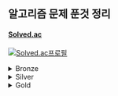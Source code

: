 ## 알고리즘 문제 푼것 정리

#### <a href = "https://solved.ac/">Solved.ac</a>
[![Solved.ac프로필](http://mazassumnida.wtf/api/v2/generate_badge?boj=ccc96360)](https://solved.ac/profile/ccc96360)



<details>
<summary>Bronze</summary>
<div markdown="1">

| 번호 | 문제이름 | 난이도 |
| --- |:---:| :---:|
1000 | [A+B](https://www.acmicpc.net/problem/1000) | Bronze V
1271 | [엄청난 부자2](https://www.acmicpc.net/problem/1271) | Bronze V
15727 | [조별과제를 할려는데 조장이 사라졌다.](https://www.acmicpc.net/problem/15727) | Bronze V
1297 | [TV 크기](https://www.acmicpc.net/problem/1297) | Bronze IV
1330 | [두 수 비교하기](https://www.acmicpc.net/problem/1330) | Bronze IV
1009 | [분산처리](https://www.acmicpc.net/problem/1009) | Bronze III
1085 | [직사각형에서 탈출](https://www.acmicpc.net/problem/1085) | Bronze III
1267 | [핸드폰 요금](https://www.acmicpc.net/problem/1267) | Bronze III
1547 | [공](https://www.acmicpc.net/problem/1547) | Bronze III
1284 | [집 주소](https://www.acmicpc.net/problem/1284) | Bronze III
2884 | [알람 시계](https://www.acmicpc.net/problem/2884) | Bronze III
1942 | [디지털시계](https://www.acmicpc.net/problem/1942) | Bronze III
1075 | [나누기](https://www.acmicpc.net/problem/1075) | Bronze II
1076 | [저항](https://www.acmicpc.net/problem/1076) | Bronze II
1100 | [하얀 칸](https://www.acmicpc.net/problem/1100) | Bronze II
1152 | [단어의 개수](https://www.acmicpc.net/problem/1152) | Bronze II
1159 | [농구 경기](https://www.acmicpc.net/problem/1159) | Bronze II
1225 | [이상한 곱셈](https://www.acmicpc.net/problem/1159) | Bronze II
1032 | [명령 프롬프트](https://www.acmicpc.net/problem/1032) | Bronze I
1110 | [더하기 사이클](https://www.acmicpc.net/problem/1110) | Bronze I
1157 | [단어 공부](https://www.acmicpc.net/problem/1157) | Bronze I
1236 | [성 지키기](https://www.acmicpc.net/problem/1236) | Bronze I
1252 | [이진수 덧셈](https://www.acmicpc.net/problem/1252) | Bronze I
1268 | [임시 반장 정하기](https://www.acmicpc.net/problem/1268) | Bronze I
1259 | [팰린드롬수](https://www.acmicpc.net/problem/1259) | Bronze I
1296 | [데이트](https://www.acmicpc.net/problem/1296) | Bronze I
1312 | [소수](https://www.acmicpc.net/problem/1312) | Bronze I
1308 | [D-Day](https://www.acmicpc.net/problem/1308) | Bronze I
1357 | [뒤집힌 덧셈](https://www.acmicpc.net/problem/1357) | Bronze I
1356 | [유진수](https://www.acmicpc.net/problem/1356) | Bronze I
1388 | [바닥장식](https://www.acmicpc.net/problem/1388) | Bronze I
1453 | [피시방 알바](https://www.acmicpc.net/problem/1453) | Bronze I
1524 | [세준세비](https://www.acmicpc.net/problem/1524) | Bronze I
1855 | [암호](https://www.acmicpc.net/problem/1855) | Bronze I
1977 | [완전제곱수](https://www.acmicpc.net/problem/1977) | Bronze I
2033 | [반올림](https://www.acmicpc.net/problem/2033) | Bronze I
11179 | [2진수 뒤집기](https://www.acmicpc.net/problem/11179) | Bronze I
통계 | 총합 | 37문제
</div>
</details>

<details>
<summary>Silver </summary>
<details>
<summary>Silver V ~ Silver III</summary>
<div markdown="1">

| 번호 | 문제이름 | 난이도 |
| --- |:---:| :---:|
2714 | [문자를 받은 승환이](https://www.acmicpc.net/problem/2714) | Silver V
1913 | [달팽이](https://www.acmicpc.net/problem/1913) | Silver V
1145 | [적어도 대부분의 배수](https://www.acmicpc.net/problem/1145) | Silver V
8979 | [올림픽](https://www.acmicpc.net/problem/8979) | Silver V
2818 | [숙제하기 싫을 때](https://www.acmicpc.net/problem/2818) | Silver V
18511 | [큰 수 구성하기](https://www.acmicpc.net/problem/18511) | Silver V
1037 | [약수](https://www.acmicpc.net/problem/1037) | Silver V
1476 | [날짜 계산](https://www.acmicpc.net/problem/1476) | Silver V
9324 | [진짜 메시지](https://www.acmicpc.net/problem/9324) | Silver V
3724 | [표](https://www.acmicpc.net/problem/3724) | Silver V
9627 | [문장](https://www.acmicpc.net/problem/9627) | Silver V
5555 | [반지](https://www.acmicpc.net/problem/5555) | Silver V
14626 | [ISBN](https://www.acmicpc.net/problem/14626) | Silver V
1544 | [사이클 단어](https://www.acmicpc.net/problem/1544) | Silver V
1812 | [사탕](https://www.acmicpc.net/problem/1812) | Silver V
1063 | [킹](https://www.acmicpc.net/problem/1063) | Silver V
1475 | [방번호](https://www.acmicpc.net/problem/1475) | Silver V
1316 | [그룹 단어 체커](https://www.acmicpc.net/problem/1316) | Silver V
2998 | [8진수](https://www.acmicpc.net/problem/2998) | Silver V
1181 | [단어 정렬](https://www.acmicpc.net/problem/1181) | Silver V
7568 | [덩치](https://www.acmicpc.net/problem/7568) | Silver V
1436 | [영화감독 숌](https://www.acmicpc.net/problem/1436) | Silver V
11651 | [좌표 정렬하기2](https://www.acmicpc.net/problem/11651) | Silver V
11723 | [집합](https://www.acmicpc.net/problem/11723) | Silver V
10610 | [30](https://www.acmicpc.net/problem/10610) | Silver V
11004 | [K번째 수](https://www.acmicpc.net/problem/11004) | Silver V
10867 | [중복 빼고 정렬하기](https://www.acmicpc.net/problem/10867) | Silver V
2822 | [점수 계산](https://www.acmicpc.net/problem/2822) | Silver V
1010 | [다리 놓기](https://www.acmicpc.net/problem/1010) | Silver V
2503 | [숫자 야구](https://www.acmicpc.net/problem/2503) | Silver V
7785 | [회사에 있는 사람](https://www.acmicpc.net/problem/7785) | Silver V
1065 | [한수](https://www.acmicpc.net/problem/1065) | Silver IV
10828 | [스택](https://www.acmicpc.net/problem/10828) | Silver IV
1978 | [소수 찾기](https://www.acmicpc.net/problem/1978) | Silver IV
9012 | [괄호](https://www.acmicpc.net/problem/9012) | Silver IV
1026 | [보물](https://www.acmicpc.net/problem/1026) | Silver IV
1120 | [문자열](https://www.acmicpc.net/problem/1120) | Silver IV
1205 | [등수 구하기](https://www.acmicpc.net/problem/1205) | Silver IV
1049 | [기타줄](https://www.acmicpc.net/problem/1049) | Silver IV
1213 | [팰린드롬 만들기](https://www.acmicpc.net/problem/1213) | Silver IV
1235 | [학생 번호](https://www.acmicpc.net/problem/1235) | Silver IV
1244 | [스위치 켜고 끄기](https://www.acmicpc.net/problem/1244) | Silver IV
1292 | [쉽게 푸는 문제](https://www.acmicpc.net/problem/1292) | Silver IV
1302 | [베스트셀러](https://www.acmicpc.net/problem/1302) | Silver IV
1337 | [올바른 배열](https://www.acmicpc.net/problem/1337) | Silver IV
1343 | [폴리오미노](https://www.acmicpc.net/problem/1343) | Silver IV
1487 | [물건팔기](https://www.acmicpc.net/problem/1487) | Silver IV
1543 | [문서 검색](https://www.acmicpc.net/problem/1543) | Silver IV
1764 | [듣보잡](https://www.acmicpc.net/problem/1764) | Silver IV
2597 | [줄자접기](https://www.acmicpc.net/problem/2597) | Silver IV
1817 | [짐 챙기는 숌](https://www.acmicpc.net/problem/1817) | Silver IV
1620 | [나는야 포켓몬 마스터 이다솜](https://www.acmicpc.net/problem/1620) | Silver IV
1463 | [1로 만들기](https://www.acmicpc.net/problem/1463) | Silver III
9095 | [1,2,3 더하기](https://www.acmicpc.net/problem/9095) | Silver III
1003 | [피보나치 함수](https://www.acmicpc.net/problem/1003) | Silver III
11726 | [2xn 타일링](https://www.acmicpc.net/problem/11726) | Silver III
11399 | [ATM](https://www.acmicpc.net/problem/11399) | Silver III
2193 | [이친수](https://www.acmicpc.net/problem/2193) | Silver III
2606 | [바이러스](https://www.acmicpc.net/problem/2606) | Silver III
11727 | [2xn 타일링2](https://www.acmicpc.net/problem/11727) | Silver III
9461 | [파도반 수열](https://www.acmicpc.net/problem/9461) | Silver III
15649 | [스택 수열](https://www.acmicpc.net/problem/15649) | Silver III
2805 | [나무 자르기](https://www.acmicpc.net/problem/2805) | Silver III
17390 | [이건 꼭 풀어야 해!](https://www.acmicpc.net/problem/17390) | Silver III
10799 | [쇠 막대기](https://www.acmicpc.net/problem/10799) | Silver III
1904 | [01타일](https://www.acmicpc.net/problem/1904) | Silver III
1270 | [전쟁-땅따먹기](https://www.acmicpc.net/problem/1270) | Silver III
1676 | [팩토리얼 0의 개수](https://www.acmicpc.net/problem/1676) | Silver III
1699 | [제곱수의 합](https://www.acmicpc.net/problem/1699) | Silver III
1406 | [에디터](https://www.acmicpc.net/problem/1406) | Silver III
2003 | [수들의 합 2](https://www.acmicpc.net/problem/2003) | Silver III
10974 | [모든 순열](https://www.acmicpc.net/problem/10974) | Silver III
2630 | [색종이 만들기](https://www.acmicpc.net/problem/2630) | Silver III
11659 | [구간 합 구하기 4](https://www.acmicpc.net/problem/11659) | Silver III
1057 | [토너먼트](https://www.acmicpc.net/problem/1057) | Silver III
통계 | 총합 | 74문제
</div>
</details>
<details>

<summary>Silver II ~ Silver I</summary>
<div markdown="1">

| 번호 | 문제이름 | 난이도 |
| --- |:---:| :---:|
1260 | [DFS와 BFS](https://www.acmicpc.net/problem/1260) | Silver II
1929 | [소수 구하기](https://www.acmicpc.net/problem/1929) | Silver II
11053 | [가장 긴 증가하는 부분 수열](https://www.acmicpc.net/problem/11053) | Silver II
11729 | [하노이 탑 이동 순서](https://www.acmicpc.net/problem/11729) | Silver II
1012 | [유기농 배추](https://www.acmicpc.net/problem/1012) | Silver II
1912 | [연속합](https://www.acmicpc.net/problem/1912) | Silver II
11724 | [연결 요소의 개수](https://www.acmicpc.net/problem/11724) | Silver II
1931 | [회의실 배정](https://www.acmicpc.net/problem/1931) | Silver II
9465 | [스티커](https://www.acmicpc.net/problem/9465) | Silver II
4948 | [베르트랑 공준](https://www.acmicpc.net/problem/4948) | Silver II
6603 | [로또](https://www.acmicpc.net/problem/6603) | Silver II
4963 | [섬의 개수](https://www.acmicpc.net/problem/4963) | Silver II
1182 | [부분수열의 합](https://www.acmicpc.net/problem/1182) | Silver II
1541 | [잃어버린 괄호](https://www.acmicpc.net/problem/1541) | Silver II
11055 | [가장 큰 증가 부분 수열](https://www.acmicpc.net/problem/11055) | Silver II
7562 | [나이트의 이동](https://www.acmicpc.net/problem/7562) | Silver II
11722 | [가장 긴 감소하는 부분 수열](https://www.acmicpc.net/problem/11722) | Silver II
11279 | [최대 힙](https://www.acmicpc.net/problem/11279) | Silver II
1780 | [종이의 개수](https://www.acmicpc.net/problem/1780) | Silver II
10819 | [차이를 최대로](https://www.acmicpc.net/problem/10819) | Silver II
2644 | [촌수계산](https://www.acmicpc.net/problem/2644) | Silver II
11725 | [트리의 부모 찾기](https://www.acmicpc.net/problem/11725) | Silver II
1890 | [점프](https://www.acmicpc.net/problem/1890) | Silver II
10971 | [외판원 순회 2](https://www.acmicpc.net/problem/10971) | Silver II
5430 | [AC](https://www.acmicpc.net/problem/5430) | Silver II
18870 | [좌표 압축](https://www.acmicpc.net/problem/18870) | Silver II
2178 | [미로탐색](https://www.acmicpc.net/problem/2178) | Silver I
1149 | [RGB거리](https://www.acmicpc.net/problem/1149) | Silver I
2667 | [단지번호붙이기](https://www.acmicpc.net/problem/2667) | Silver I
11047 | [동전 0](https://www.acmicpc.net/problem/11047) | Silver I
1932 | [정수 삼각형](https://www.acmicpc.net/problem/1932) | Silver I
7576 | [토마토](https://www.acmicpc.net/problem/7576) | Silver I
1697 | [숨바꼭질](https://www.acmicpc.net/problem/1697) | Silver I
2156 | [포도주 시식](https://www.acmicpc.net/problem/2156) | Silver I
10844 | [쉬운 계단 수](https://www.acmicpc.net/problem/10844) | Silver I
11052 | [카드 구매하기](https://www.acmicpc.net/problem/11052) | Silver I
14888 | [연산자 끼워넣기](https://www.acmicpc.net/problem/14888) | Silver I
1011 | [Fly me to the Alpha Centauri](https://www.acmicpc.net/problem/1011) | Silver I
11057 | [오르막 수](https://www.acmicpc.net/problem/11057) | Silver I
1991 | [트리 순회](https://www.acmicpc.net/problem/1991) | Silver I
2293 | [동전 1](https://www.acmicpc.net/problem/2293) | Silver I
2447 | [별 찍기-10](https://www.acmicpc.net/problem/2447) | Silver I
11403 | [경로 찾기](https://www.acmicpc.net/problem/11403) | Silver I
9020 | [골드바흐의 추측](https://www.acmicpc.net/problem/9020) | Silver I
2468 | [안전 영역](https://www.acmicpc.net/problem/2468) | Silver I
2583 | [영역 구하기](https://www.acmicpc.net/problem/2583) | Silver I
1992 | [쿼드트리](https://www.acmicpc.net/problem/1992) | Silver I
1927 | [최소 힙](https://www.acmicpc.net/problem/1927) | Silver I
11051 | [이항 계수2](https://www.acmicpc.net/problem/11051) | Silver I
2133 | [타일 채우기](https://www.acmicpc.net/problem/2133) | Silver I
11048 | [이동하기](https://www.acmicpc.net/problem/11048) | Silver I
2294 | [동전 2](https://www.acmicpc.net/problem/2294) | Silver I
14891 | [톱니바퀴](https://www.acmicpc.net/problem/14891) | Silver I
1629 | [곱셈](https://www.acmicpc.net/problem/1629) | Silver I
6588 | [골드바흐의 추측](https://www.acmicpc.net/problem/6588) | Silver I
1074 | [Z](https://www.acmicpc.net/problem/1074) | Silver I
1389 | [케빈 베이컨의 6단계 법칙](https://www.acmicpc.net/problem/1389) | Silver I
1309 | [동물원](https://www.acmicpc.net/problem/1309) | Silver I
16953 | [A->B](https://www.acmicpc.net/problem/16953) | Silver I
통계 | 총합 | 58문제
</div>
</details>
</details>


<details>
<summary>Gold</summary>
<div markdown="1">

| 번호 | 문제이름 | 난이도 |
| --- |:---:| :---:|
14502 | [연구소](https://www.acmicpc.net/problem/14502) | Gold V
1753 | [최단경로](https://www.acmicpc.net/problem/1753) | Gold V
14503 | [로봇 청소기](https://www.acmicpc.net/problem/14503) | Gold V
9251 | [LCS](https://www.acmicpc.net/problem/9251) | Gold V
1759 | [암호 만들기](https://www.acmicpc.net/problem/1759) | Gold V
14500 | [테트로미노](https://www.acmicpc.net/problem/14500) | Gold V
15686 | [치킨 배달](https://www.acmicpc.net/problem/15686) | Gold V
10026 | [적록색약](https://www.acmicpc.net/problem/10026) | Gold V
3190 | [뱀](https://www.acmicpc.net/problem/3190) | Gold V
14499 | [주사위 굴리기](https://www.acmicpc.net/problem/14499) | Gold V
12865 | [평범한 배낭](https://www.acmicpc.net/problem/12865) | Gold V
2225 | [합분해](https://www.acmicpc.net/problem/2225) | Gold V
1107 | [리모컨](https://www.acmicpc.net/problem/1107) | Gold V
1916 | [최소비용 구하기](https://www.acmicpc.net/problem/1916) | Gold V
3055 | [탈출](https://www.acmicpc.net/problem/3055) | Gold V
15683 | [감시](https://www.acmicpc.net/problem/15683) | Gold V
16234 | [인구 이동](https://www.acmicpc.net/problem/16234) | Gold V
5014 | [스타트링크](https://www.acmicpc.net/problem/5014) | Gold V
2589 | [보물섬](https://www.acmicpc.net/problem/2589) | Gold V
1915 | [가장 큰 정사각형](https://www.acmicpc.net/problem/1915) | Gold V
7662 | [이중 우선순위 큐](https://www.acmicpc.net/problem/7662) | Gold V
2493 | [탑](https://www.acmicpc.net/problem/2493) | Gold V
9019 | [DSLR](https://www.acmicpc.net/problem/9019) | Gold V
9252 | [LCS2](https://www.acmicpc.net/problem/9252) | Gold V
17070 | [파이프 옮기기 1](https://www.acmicpc.net/problem/17070) | Gold V
17069 | [파이프 옮기기 2](https://www.acmicpc.net/problem/17069) | Gold V
2812 | [크게 만들기](https://www.acmicpc.net/problem/2812) | Gold V
12904 | [A와 B](https://www.acmicpc.net/problem/12904) | Gold V
1092 | [배](https://www.acmicpc.net/problem/1092) | Gold V
1987 | [알파벳](https://www.acmicpc.net/problem/1987) | Gold IV
2206 | [벽 부수고 이동하기](https://www.acmicpc.net/problem/2206) | Gold IV
2580 | [스도쿠](https://www.acmicpc.net/problem/2580) | Gold IV
1717 | [집합의 표현](https://www.acmicpc.net/problem/1717) | Gold IV
1197 | [최소 스패닝 트리](https://www.acmicpc.net/problem/1197) | Gold IV
1520 | [내리막길](https://www.acmicpc.net/problem/1520) | Gold IV
1922 | [네트워크 연결](https://www.acmicpc.net/problem/1922) | Gold IV
16236 | [아기 상어](https://www.acmicpc.net/problem/16236) | Gold IV
11404 | [플로이드](https://www.acmicpc.net/problem/11404) | Gold IV
1707 | [이분 그래프](https://www.acmicpc.net/problem/1707) | Gold IV
2448 | [별 찍기 - 11](https://www.acmicpc.net/problem/2448) | Gold IV
1261 | [알고스팟](https://www.acmicpc.net/problem/1261) | Gold IV
2573 | [빙산](https://www.acmicpc.net/problem/2573) | Gold IV
15685 | [드래곤 커브](https://www.acmicpc.net/problem/15685) | Gold IV
1504 | [특정한 최단 경로](https://www.acmicpc.net/problem/1504) | Gold IV
1806 | [부분합](https://www.acmicpc.net/problem/1806) | Gold IV
2096 | [내려가기](https://www.acmicpc.net/problem/2096) | Gold IV
9466 | [텀 프로젝트](https://www.acmicpc.net/problem/9466) | Gold IV
1967 | [트리의 지름](https://www.acmicpc.net/problem/1967) | Gold IV
15684 | [사다리 조작](https://www.acmicpc.net/problem/15684) | Gold IV
16235 | [나무 재테크](https://www.acmicpc.net/problem/16235) | Gold IV
1339 | [단어 수학](https://www.acmicpc.net/problem/1339) | Gold IV
1963 | [소수 경로](https://www.acmicpc.net/problem/1963) | Gold IV
5052 | [전화번호 목록](https://www.acmicpc.net/problem/5052) | Gold IV
2056 | [작업](https://www.acmicpc.net/problem/2056) | Gold IV
14002 | [가장 긴 증가하는 부분 수열 4](https://www.acmicpc.net/problem/14002) | Gold IV
1715 | [카드 정렬하기](https://www.acmicpc.net/problem/1715) | Gold IV
14890 | [경사로](https://www.acmicpc.net/problem/14890) | Gold III
1644 | [소수의 연속합](https://www.acmicpc.net/problem/1644) | Gold III
11054 | [가장 긴 바이토닉 부분 수열](https://www.acmicpc.net/problem/11054) | Gold III
1005 | [ACM Craft](https://www.acmicpc.net/problem/1005) | Gold III
1937 | [욕심쟁이 판다](https://www.acmicpc.net/problem/1937) | Gold III
1238 | [파티](https://www.acmicpc.net/problem/1238) | Gold III
11066 | [파일 합치기](https://www.acmicpc.net/problem/11066) | Gold III
2146 | [다리 만들기](https://www.acmicpc.net/problem/2146) | Gold III
1167 | [트리의 지름](https://www.acmicpc.net/problem/1167) | Gold III
11049 | [행렬 곱셈 순서](https://www.acmicpc.net/problem/11049) | Gold III
1300 | [K번째 수](https://www.acmicpc.net/problem/1300) | Gold III
1516 | [게임 개발](https://www.acmicpc.net/problem/1516) | Gold III
2437 | [저울](https://www.acmicpc.net/problem/2437) | Gold III
7579 | [앱](https://www.acmicpc.net/problem/7579) | Gold III
11437 | [LCA](https://www.acmicpc.net/problem/11437) | Gold III
2352 | [반도체 설계](https://www.acmicpc.net/problem/2352) | Gold III
16637 | [괄호 추가하기](https://www.acmicpc.net/problem/16637) | Gold III
10159 | [저울](https://www.acmicpc.net/problem/10159) | Gold III
1613 | [역사](https://www.acmicpc.net/problem/1613) | Gold III
2263 | [트리의 순회](https://www.acmicpc.net/problem/2263) | Gold III
11779 | [최소비용 구하기 2](https://www.acmicpc.net/problem/11779) | Gold III
1256 | [사전](https://www.acmicpc.net/problem/1256) | Gold III
2533 | [사회망 서비스(SNS)](https://www.acmicpc.net/problem/2533) | Gold III
2143 | [두 배열의 합](https://www.acmicpc.net/problem/2143) | Gold III
14442 | [벽 부수고 이동하기 2](https://www.acmicpc.net/problem/14442) | Gold III
1507 | [궁금한 민호](https://www.acmicpc.net/problem/1507) | Gold III
8980 | [택배](https://www.acmicpc.net/problem/8980) | Gold III
13904 | [과제](https://www.acmicpc.net/problem/13904) | Gold III
2252 | [줄 세우기](https://www.acmicpc.net/problem/2252) | Gold II
13460 | [구슬 탈출2](https://www.acmicpc.net/problem/13460) | Gold II
12100 | [2048(Easy)](https://www.acmicpc.net/problem/12100) | Gold II
10942 | [팰린드롬?](https://www.acmicpc.net/problem/10942) | Gold II
2749 | [피보나치 수 3](https://www.acmicpc.net/problem/2749) | Gold II
12015 | [가장 긴 증가하는 부분 수열2](https://www.acmicpc.net/problem/12015) | Gold II
1766 | [문제집](https://www.acmicpc.net/problem/1766) | Gold II
1655 | [가운데를 말해요](https://www.acmicpc.net/problem/1655) | Gold II
17143 | [낚시왕](https://www.acmicpc.net/problem/17143) | Gold II
4195 | [친구 네트워크](https://www.acmicpc.net/problem/4195) | Gold II
1202 | [보석 도둑](https://www.acmicpc.net/problem/1202) | Gold II
1525 | [퍼즐](https://www.acmicpc.net/problem/1525) | Gold II
17136 | [색종이 붙이기](https://www.acmicpc.net/problem/17136) | Gold II
7453 | [합이 0인 네 정수](https://www.acmicpc.net/problem/7453) | Gold II
2623 | [음악프로그램](https://www.acmicpc.net/problem/2623) | Gold II
12738 | [가장 긴 증가하는 부분수열3](https://www.acmicpc.net/problem/12738) | Gold II
2250 | [트리의 높이와 너비](https://www.acmicpc.net/problem/2250) | Gold II
17472 | [다리 만들기 2](https://www.acmicpc.net/problem/17472) | Gold II
10775 | [공항](https://www.acmicpc.net/problem/10775) | Gold II
3109 | [빵집](https://www.acmicpc.net/problem/3109) | Gold II
17837 | [새로운 게임 2](https://www.acmicpc.net/problem/17837) | Gold II
2629 | [양팔저울](https://www.acmicpc.net/problem/2629) | Gold II
2629 | [통나무 옮기기](https://www.acmicpc.net/problem/2629) | Gold II
10253 | [헨리](https://www.acmicpc.net/problem/10253) | Gold II
2014 | [소수의 곱](https://www.acmicpc.net/problem/2014) | Gold II
2042 | [구간 합 구하기](https://www.acmicpc.net/problem/2042) | Gold I
2357 | [최솟값과 최댓값](https://www.acmicpc.net/problem/2357) | Gold I
5676 | [음주 코딩](https://www.acmicpc.net/problem/5676) | Gold I
1016 | [제곱 ㄴㄴ수](https://www.acmicpc.net/problem/1016) | Gold I
2098 | [외판원 순회](https://www.acmicpc.net/problem/2098) | Gold I
1786 | [찾기](https://www.acmicpc.net/problem/1786) | Gold I
16900 | [이름 정하기](https://www.acmicpc.net/problem/16900) | Gold I
16570 | [앞뒤가 맞는 수열](https://www.acmicpc.net/problem/16570) | Gold I
10868 | [최솟 값](https://www.acmicpc.net/problem/10868) | Gold I
2887 | [행성 터널](https://www.acmicpc.net/problem/2887) | Gold I
11505 | [구간 곱 구하기](https://www.acmicpc.net/problem/11505) | Gold I
11401 | [이항 계수3](https://www.acmicpc.net/problem/11401) | Gold I
1700 | [멀티탭 스케줄링](https://www.acmicpc.net/problem/1700) | Gold I
2169 | [로봇 조종하기](https://www.acmicpc.net/problem/2169) | Gold I
2568 | [전깃줄 - 2](https://www.acmicpc.net/problem/2568) | Gold I
통계 | 총합 | 124문제
</div>
</details>